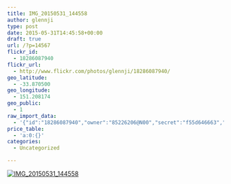 ```yaml
---
title: IMG_20150531_144558
author: glennji
type: post
date: 2015-05-31T14:45:58+00:00
draft: true
url: /?p=14567
flickr_id:
  - 18286087940
flickr_url:
  - http://www.flickr.com/photos/glennji/18286087940/
geo_latitude:
  - -33.870500
geo_longitude:
  - 151.208174
geo_public:
  - 1
raw_import_data:
  - '{"id":"18286087940","owner":"85226206@N00","secret":"f55d646663","server":"424","farm":1,"title":"IMG_20150531_144558","ispublic":0,"isfriend":0,"isfamily":0,"description":{"_content":""},"dateupload":"1433469337","lastupdate":"1433469343","datetaken":"2015-05-31 14:45:58","datetakengranularity":"0","datetakenunknown":"0","ownername":"glennji","tags":"","machine_tags":"","originalsecret":"0f3c38e99a","originalformat":"jpg","latitude":"-33.870500","longitude":"151.208174","accuracy":"16","context":0,"place_id":"xln72MdWULghgrhJ","woeid":"7225613","geo_is_family":0,"geo_is_friend":0,"geo_is_contact":0,"geo_is_public":0,"media":"photo","media_status":"ready","url_o":"https://farm1.staticflickr.com/424/18286087940_0f3c38e99a_o.jpg","height_o":"1944","width_o":"2592"}'
price_table:
  - 'a:0:{}'
categories:
  - Uncategorized

---
```

<p class="flickr-image">
  <a href="http://www.flickr.com/photos/glennji/18286087940/" class="flickr-link"><img src="http://i0.wp.com/glennji.com/wp-content/uploads/2015/06/18286087940_0f3c38e99a_o.jpg?fit=1024%2C1024" width="" height="" alt="IMG_20150531_144558" class="keyring-img" /></a>
</p>
